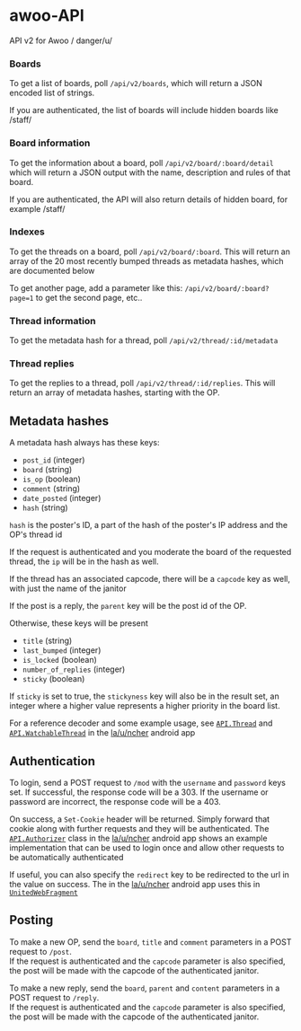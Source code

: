 # awoo-API
API v2 for Awoo / danger/u/

### Boards

To get a list of boards, poll `/api/v2/boards`, which will return a JSON encoded list of strings.

If you are authenticated, the list of boards will include hidden boards like /staff/

### Board information

To get the information about a board, poll `/api/v2/board/:board/detail` which will return a JSON output with the name, description and rules of that board.

If you are authenticated, the API will also return details of hidden board, for example /staff/

### Indexes

To get the threads on a board, poll `/api/v2/board/:board`. This will return an array of the 20 most recently bumped threads as metadata hashes, which are documented below

To get another page, add a parameter like this: `/api/v2/board/:board?page=1` to get the second page, etc..

### Thread information

To get the metadata hash for a thread, poll `/api/v2/thread/:id/metadata`

### Thread replies

To get the replies to a thread, poll `/api/v2/thread/:id/replies`. This will return an array of metadata hashes, starting with the OP.

## Metadata hashes

A metadata hash always has these keys:

 - `post_id` (integer)
 - `board` (string)
 - `is_op` (boolean)
 - `comment` (string)
 - `date_posted` (integer)
 - `hash` (string)

`hash` is the poster's ID, a part of the hash of the poster's IP address and the OP's thread id

If the request is authenticated and you moderate the board of the requested thread, the `ip` will be in the hash as well.

If the thread has an associated capcode, there will be a `capcode` key as well, with just the name of the janitor

If the post is a reply, the `parent` key will be the post id of the OP.

Otherwise, these keys will be present

 - `title` (string)
 - `last_bumped` (integer)
 - `is_locked` (boolean)
 - `number_of_replies` (integer)
 - `sticky` (boolean)

If `sticky` is set to true, the `stickyness` key will also be in the result set, an integer where a higher value represents a higher priority in the board list.

For a reference decoder and some example usage, see [`API.Thread`](https://github.com/nilesr/United4/blob/master/app/src/main/java/us/dangeru/la_u_ncher413/API/Thread.java) and [`API.WatchableThread`](https://github.com/nilesr/United4/blob/master/app/src/main/java/us/dangeru/la_u_ncher413/API/WatchableThread.java) in the [la/u/ncher](https://github.com/nilesr/United4) android app

## Authentication

To login, send a POST request to `/mod` with the `username` and `password` keys set. If successful, the response code will be a 303. If the username or password are incorrect, the response code will be a 403. 

On success, a `Set-Cookie` header will be returned. Simply forward that cookie along with further requests and they will be authenticated. The 
[`API.Authorizer`](https://github.com/nilesr/United4/blob/master/app/src/main/java/us/dangeru/la_u_ncher413/API/Authorizer.java) class in the [la/u/ncher](https://github.com/nilesr/United4) android app shows an example implementation that can be used to login once and allow other requests to be automatically authenticated

If useful, you can also specify the `redirect` key to be redirected to the url in the value on success. The in the [la/u/ncher](https://github.com/nilesr/United4) android app uses this in [`UnitedWebFragment`](https://github.com/nilesr/United4/blob/master/app/src/main/java/us/dangeru/la_u_ncher413/fragments/UnitedWebFragment.java)

## Posting

To make a new OP, send the `board`, `title` and `comment` parameters in a POST request to `/post`.  
If the request is authenticated and the `capcode` parameter is also specified, the post will be made with the capcode of the authenticated janitor.

To make a new reply, send the `board`, `parent` and `content` parameters in a POST request to `/reply`.  
If the request is authenticated and the `capcode` parameter is also specified, the post will be made with the capcode of the authenticated janitor.
